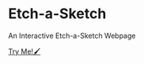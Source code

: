 # Etch-a-Sketch
An Interactive Etch-a-Sketch Webpage

[Try Me!🖌️](https://mrfarmerbon.github.io/Etch-a-Sketch/)
